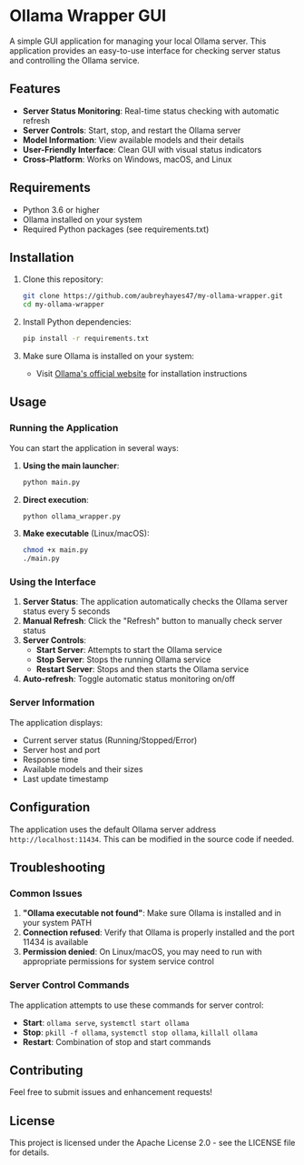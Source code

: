 # Ollama Wrapper GUI

A simple GUI application for managing your local Ollama server. This application provides an easy-to-use interface for checking server status and controlling the Ollama service.

## Features

- **Server Status Monitoring**: Real-time status checking with automatic refresh
- **Server Controls**: Start, stop, and restart the Ollama server
- **Model Information**: View available models and their details
- **User-Friendly Interface**: Clean GUI with visual status indicators
- **Cross-Platform**: Works on Windows, macOS, and Linux

## Requirements

- Python 3.6 or higher
- Ollama installed on your system
- Required Python packages (see requirements.txt)

## Installation

1. Clone this repository:
   ```bash
   git clone https://github.com/aubreyhayes47/my-ollama-wrapper.git
   cd my-ollama-wrapper
   ```

2. Install Python dependencies:
   ```bash
   pip install -r requirements.txt
   ```

3. Make sure Ollama is installed on your system:
   - Visit [Ollama's official website](https://ollama.ai) for installation instructions

## Usage

### Running the Application

You can start the application in several ways:

1. **Using the main launcher**:
   ```bash
   python main.py
   ```

2. **Direct execution**:
   ```bash
   python ollama_wrapper.py
   ```

3. **Make executable** (Linux/macOS):
   ```bash
   chmod +x main.py
   ./main.py
   ```

### Using the Interface

1. **Server Status**: The application automatically checks the Ollama server status every 5 seconds
2. **Manual Refresh**: Click the "Refresh" button to manually check server status
3. **Server Controls**:
   - **Start Server**: Attempts to start the Ollama service
   - **Stop Server**: Stops the running Ollama service
   - **Restart Server**: Stops and then starts the Ollama service
4. **Auto-refresh**: Toggle automatic status monitoring on/off

### Server Information

The application displays:
- Current server status (Running/Stopped/Error)
- Server host and port
- Response time
- Available models and their sizes
- Last update timestamp

## Configuration

The application uses the default Ollama server address `http://localhost:11434`. This can be modified in the source code if needed.

## Troubleshooting

### Common Issues

1. **"Ollama executable not found"**: Make sure Ollama is installed and in your system PATH
2. **Connection refused**: Verify that Ollama is properly installed and the port 11434 is available
3. **Permission denied**: On Linux/macOS, you may need to run with appropriate permissions for system service control

### Server Control Commands

The application attempts to use these commands for server control:
- **Start**: `ollama serve`, `systemctl start ollama`
- **Stop**: `pkill -f ollama`, `systemctl stop ollama`, `killall ollama`
- **Restart**: Combination of stop and start commands

## Contributing

Feel free to submit issues and enhancement requests!

## License

This project is licensed under the Apache License 2.0 - see the LICENSE file for details.
